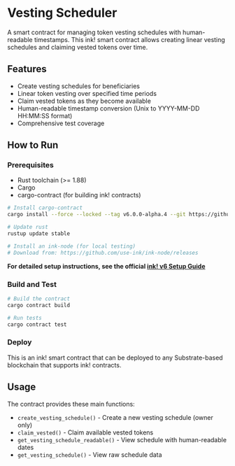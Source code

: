 # Vesting Scheduler

A smart contract for managing token vesting schedules with human-readable timestamps. This ink! smart contract allows creating linear vesting schedules and claiming vested tokens over time.

## Features

- Create vesting schedules for beneficiaries
- Linear token vesting over specified time periods
- Claim vested tokens as they become available
- Human-readable timestamp conversion (Unix to YYYY-MM-DD HH:MM:SS format)
- Comprehensive test coverage

## How to Run

### Prerequisites

- Rust toolchain (>= 1.88)
- Cargo
- cargo-contract (for building ink! contracts)

```bash
# Install cargo-contract
cargo install --force --locked --tag v6.0.0-alpha.4 --git https://github.com/use-ink/cargo-contract
```

```bash
# Update rust
rustup update stable
```

```bash
# Install an ink-node (for local testing)
# Download from: https://github.com/use-ink/ink-node/releases
```

**For detailed setup instructions, see the official [ink! v6 Setup Guide](https://use.ink/docs/v6/getting-started/setup)**

### Build and Test

```bash
# Build the contract
cargo contract build

# Run tests
cargo contract test


```

### Deploy

This is an ink! smart contract that can be deployed to any Substrate-based blockchain that supports ink! contracts.

## Usage

The contract provides these main functions:

- `create_vesting_schedule()` - Create a new vesting schedule (owner only)
- `claim_vested()` - Claim available vested tokens
- `get_vesting_schedule_readable()` - View schedule with human-readable dates
- `get_vesting_schedule()` - View raw schedule data
